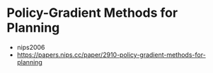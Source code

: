 # Policy-Gradient Methods for Planning
* nips2006
* https://papers.nips.cc/paper/2910-policy-gradient-methods-for-planning

